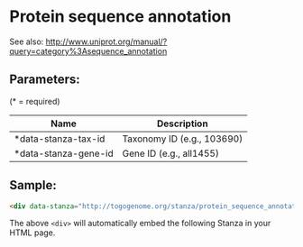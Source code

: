 Protein sequence annotation
===========================

See also: http://www.uniprot.org/manual/?query=category%3Asequence_annotation

## Parameters:

(* = required)

| Name                   | Description                 |
|------------------------|-----------------------------|
| *data-stanza-tax-id    | Taxonomy ID (e.g., 103690)  |
| *data-stanza-gene-id   | Gene ID (e.g., all1455)     |

## Sample:

```html
<div data-stanza="http://togogenome.org/stanza/protein_sequence_annotation" data-stanza-tax-id="103690" data-stanza-gene-id="all1455"></div>
```

The above `<div>` will automatically embed the following Stanza in your HTML page.

<div data-stanza="/stanza/protein_sequence_annotation" data-stanza-tax-id="103690" data-stanza-gene-id="all1455"></div>
